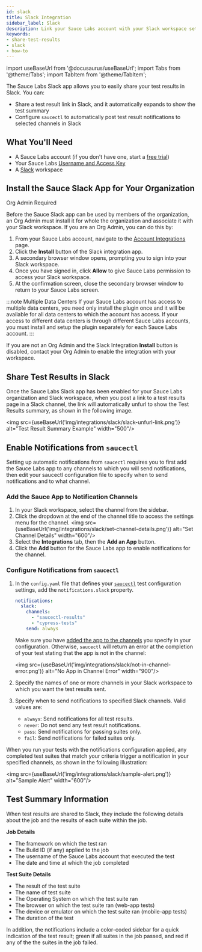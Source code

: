 ```yaml
---
id: slack
title: Slack Integration
sidebar_label: Slack
description: Link your Sauce Labs account with your Slack workspace set up auto-notification of your test results.
keywords:
- share-test-results
- slack
- how-to
---
```


import useBaseUrl from '@docusaurus/useBaseUrl';
import Tabs from '@theme/Tabs';
import TabItem from '@theme/TabItem';

The Sauce Labs Slack app allows you to easily share your test results in Slack. You can:

* Share a test result link in Slack, and it automatically expands to show the test summary
* Configure `saucectl` to automatically post test result notifications to selected channels in Slack

## What You'll Need

* A Sauce Labs account (if you don't have one, start a [free trial](https://saucelabs.com/sign-up))
* Your Sauce Labs [Username and Access Key](https://app.saucelabs.com/user-settings)
* A [Slack](https://slack.com/) workspace


## Install the Sauce Slack App for Your Organization

<p><span className="sauceDBlue">Org Admin Required</span></p>

Before the Sauce Slack app can be used by members of the organization, an Org Admin must install it for whole the organization and associate it with your Slack workspace. If you are an Org Admin, you can do this by:

1. From your Sauce Labs account, navigate to the [Account Integrations](https://app.staging.saucelabs.net/integrations) page.
1. Click the **Install** button of the Slack integration app.
1. A secondary browser window opens, prompting you to sign into your Slack workspace.
1. Once you have signed in, click **Allow** to give Sauce Labs permission to access your Slack workspace.
1. At the confirmation screen, close the secondary browser window to return to your Sauce Labs screen.

:::note Multiple Data Centers
If your Sauce Labs account has access to multiple data centers, you need only install the plugin once and it will be available for all data centers to which the account has access. If your access to different data centers is through different Sauce Labs accounts, you must install and setup the plugin separately for each Sauce Labs account.
:::

If you are not an Org Admin and the Slack Integration **Install** button is disabled, contact your Org Admin to enable the integration with your workspace.

## Share Test Results in Slack

Once the Sauce Labs Slack app has been enabled for your Sauce Labs organization and Slack workspace, when you post a link to a test results page in a Slack channel, the link will automatically unfurl to show the Test Results summary, as shown in the following image.

<img src={useBaseUrl('img/integrations/slack/slack-unfurl-link.png')} alt="Test Result Summary Example" width="500"/>

## Enable Notifications from `saucectl`

Setting up automatic notifications from `saucectl` requires you to first add the Sauce Labs app to any channels to which you will send notifications, then edit your saucectl configuration file to specify when to send notifications and to what channel.

### Add the Sauce App to Notification Channels

1. In your Slack workspace, select the channel from the sidebar.
1. Click the dropdown at the end of the channel title to access the settings menu for the channel.
    <img src={useBaseUrl('img/integrations/slack/set-channel-details.png')} alt="Set Channel Details" width="600"/>
1. Select the **Integrations** tab, then the **Add an App** button.
1. Click the **Add** button for the Sauce Labs app to enable notifications for the channel.

### Configure Notifications from `saucectl`

1. In the `config.yaml` file that defines your [`saucectl`](/testrunner-toolkit/configuration) test configuration settings, add the `notifications.slack` property.
    ```yml
    notifications:
      slack:
        channels:
          - "saucectl-results"
          - "cypress-tests"
        send: always
    ```
    Make sure you have [added the app to the channels](#add-the-sauce-app-to-notification-channels) you specify in your configuration. Otherwise, `saucectl` will return an error at the completion of your test stating that the app is not in the channel:

    <img src={useBaseUrl('img/integrations/slack/not-in-channel-error.png')} alt="No App in Channel Error" width="900"/>

1. Specify the names of one or more channels in your Slack workspace to which you want the test results sent.
1. Specify when to send notifications to specified Slack channels. Valid values are:
    * `always`: Send notifications for all test results.
    * `never`: Do not send any test result notifications.
    * `pass`: Send notifications for passing suites only.
    * `fail`: Send notifications for failed suites only.

When you run your tests with the notifications configuration applied, any completed test suites that match your criteria trigger a notification in your specified channels, as shown in the following illustration:

<img src={useBaseUrl('img/integrations/slack/sample-alert.png')} alt="Sample Alert" width="600"/>

## Test Summary Information

When test results are shared to Slack, they include the following details about the job and the results of each suite within the job.

**Job Details**

* The framework on which the test ran
* The Build ID (if any) applied to the job
* The username of the Sauce Labs account that executed the test
* The date and time at which the job completed

**Test Suite Details**

* The result of the test suite
* The name of test suite
* The Operating System on which the test suite ran
* The browser on which the test suite ran (web-app tests)
* The device or emulator on which the test suite ran (mobile-app tests)
* The duration of the test

In addition, the notifications include a color-coded sidebar for a quick indication of the test result; green if all suites in the job passed, and red if any of the the suites in the job failed.
